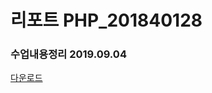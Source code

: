 # 리포트 PHP_201840128

### 수업내용정리 2019.09.04

[다운로드](https://github.com/HmLee1024/php_201840128/raw/master/201840128_%EC%9D%B4%ED%98%9C%EB%AF%BC_%EB%A0%88%ED%8F%AC%ED%8A%B8.pptx)